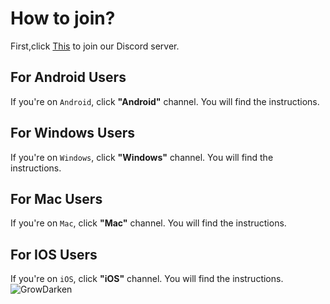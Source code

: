 # How to join?

First,click [This](https://discord.gg/SRfcYvUnvu) to join our Discord server.

## For Android Users

If you're on `Android`, click **"Android"**
channel. You will find the instructions.

## For Windows Users
If you're on `Windows`, click **"Windows"** channel. You will find the instructions.

## For Mac Users
If you're on `Mac`, click **"Mac"** channel. You will find the instructions.

## For IOS Users
If you're on `iOS`, click **"iOS"** channel. You will find the instructions.<br>
<img src="https://cdn.glitch.com/26e999b9-4f28-4341-8a98-80460a3cab4c%2F42ff1a92e55e1c9e5d1492be5ad19219.png?v=1629674795514" alt="GrowDarken" style="float: left; margin-right: 10px;" />